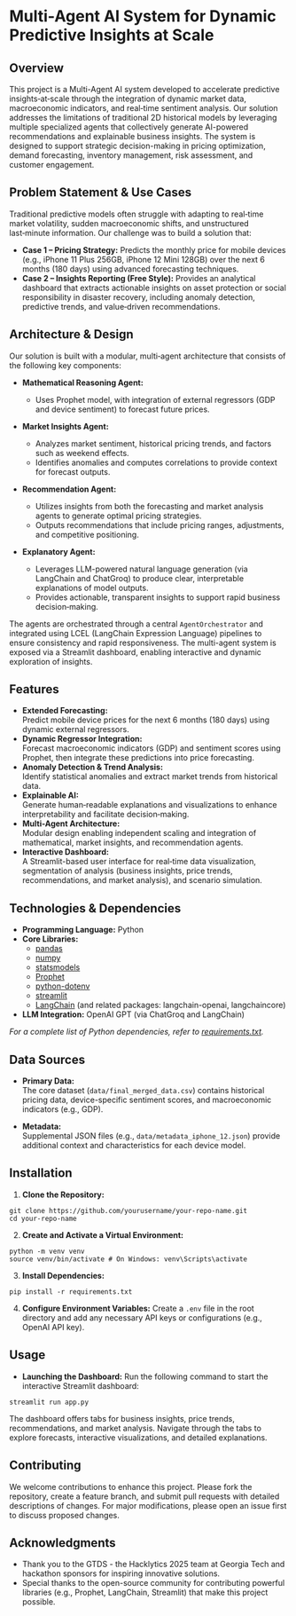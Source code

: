 # Multi-Agent AI System for Dynamic Predictive Insights at Scale

## Overview
This project is a Multi-Agent AI system developed to accelerate predictive insights‐at‐scale through the integration of dynamic market data, macroeconomic indicators, and real‑time sentiment analysis. Our solution addresses the limitations of traditional 2D historical models by leveraging multiple specialized agents that collectively generate AI-powered recommendations and explainable business insights. The system is designed to support strategic decision-making in pricing optimization, demand forecasting, inventory management, risk assessment, and customer engagement.

## Problem Statement & Use Cases
Traditional predictive models often struggle with adapting to real‑time market volatility, sudden macroeconomic shifts, and unstructured last‑minute information. Our challenge was to build a solution that:
- **Case 1 – Pricing Strategy:** Predicts the monthly price for mobile devices (e.g., iPhone 11 Plus 256GB, iPhone 12 Mini 128GB) over the next 6 months (180 days) using advanced forecasting techniques.
- **Case 2 – Insights Reporting (Free Style):** Provides an analytical dashboard that extracts actionable insights on asset protection or social responsibility in disaster recovery, including anomaly detection, predictive trends, and value‑driven recommendations.

## Architecture & Design
Our solution is built with a modular, multi‐agent architecture that consists of the following key components:

- **Mathematical Reasoning Agent:**  
  - Uses Prophet model, with integration of external regressors (GDP and device sentiment) to forecast future prices.

- **Market Insights Agent:**  
  - Analyzes market sentiment, historical pricing trends, and factors such as weekend effects.
  - Identifies anomalies and computes correlations to provide context for forecast outputs.
  
- **Recommendation Agent:**  
  - Utilizes insights from both the forecasting and market analysis agents to generate optimal pricing strategies.
  - Outputs recommendations that include pricing ranges, adjustments, and competitive positioning.
  
- **Explanatory Agent:**  
  - Leverages LLM-powered natural language generation (via LangChain and ChatGroq) to produce clear, interpretable explanations of model outputs.
  - Provides actionable, transparent insights to support rapid business decision‑making.

The agents are orchestrated through a central `AgentOrchestrator` and integrated using LCEL (LangChain Expression Language) pipelines to ensure consistency and rapid responsiveness. The multi-agent system is exposed via a Streamlit dashboard, enabling interactive and dynamic exploration of insights.

## Features
- **Extended Forecasting:**  
  Predict mobile device prices for the next 6 months (180 days) using dynamic external regressors.
- **Dynamic Regressor Integration:**  
  Forecast macroeconomic indicators (GDP) and sentiment scores using Prophet, then integrate these predictions into price forecasting.
- **Anomaly Detection & Trend Analysis:**  
  Identify statistical anomalies and extract market trends from historical data.
- **Explainable AI:**  
  Generate human‑readable explanations and visualizations to enhance interpretability and facilitate decision‑making.
- **Multi-Agent Architecture:**  
  Modular design enabling independent scaling and integration of mathematical, market insights, and recommendation agents.
- **Interactive Dashboard:**  
  A Streamlit-based user interface for real‑time data visualization, segmentation of analysis (business insights, price trends, recommendations, and market analysis), and scenario simulation.

## Technologies & Dependencies
- **Programming Language:** Python  
- **Core Libraries:**  
  - [pandas](https://pandas.pydata.org/)  
  - [numpy](https://numpy.org/)  
  - [statsmodels](https://www.statsmodels.org/)  
  - [Prophet](https://facebook.github.io/prophet/)  
  - [python-dotenv](https://pypi.org/project/python-dotenv/)  
  - [streamlit](https://streamlit.io/)  
  - [LangChain](https://langchain.readthedocs.io/) (and related packages: langchain-openai, langchaincore)  
- **LLM Integration:** OpenAI GPT (via ChatGroq and LangChain)

_For a complete list of Python dependencies, refer to [requirements.txt](requirements.txt)._

## Data Sources
- **Primary Data:**  
  The core dataset (`data/final_merged_data.csv`) contains historical pricing data, device-specific sentiment scores, and macroeconomic indicators (e.g., GDP).
  
- **Metadata:**  
  Supplemental JSON files (e.g., `data/metadata_iphone_12.json`) provide additional context and characteristics for each device model.

## Installation

1. **Clone the Repository:**

```
git clone https://github.com/yourusername/your-repo-name.git
cd your-repo-name
```

2. **Create and Activate a Virtual Environment:**
```
python -m venv venv
source venv/bin/activate # On Windows: venv\Scripts\activate
```

3. **Install Dependencies:**
```
pip install -r requirements.txt
```


4. **Configure Environment Variables:**
Create a `.env` file in the root directory and add any necessary API keys or configurations (e.g., OpenAI API key).

## Usage

- **Launching the Dashboard:**
Run the following command to start the interactive Streamlit dashboard:

```
streamlit run app.py
```

The dashboard offers tabs for business insights, price trends, recommendations, and market analysis. Navigate through the tabs to explore forecasts, interactive visualizations, and detailed explanations.


## Contributing
We welcome contributions to enhance this project. Please fork the repository, create a feature branch, and submit pull requests with detailed descriptions of changes. For major modifications, please open an issue first to discuss proposed changes.


## Acknowledgments
- Thank you to the GTDS - the Hacklytics 2025 team at Georgia Tech and hackathon sponsors for inspiring innovative solutions.
- Special thanks to the open-source community for contributing powerful libraries (e.g., Prophet, LangChain, Streamlit) that make this project possible.
